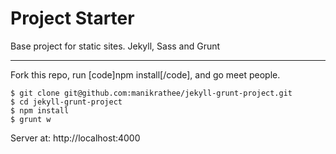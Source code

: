 Project Starter
==============

Base project for static sites. Jekyll, Sass and Grunt

---

Fork this repo, run [code]npm install[/code], and go meet people.

    $ git clone git@github.com:manikrathee/jekyll-grunt-project.git
    $ cd jekyll-grunt-project
    $ npm install
    $ grunt w
  

Server at: http://localhost:4000
